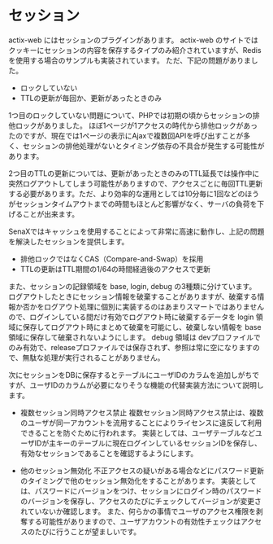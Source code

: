 # セッション

actix-web にはセッションのプラグインがあります。
actix-web のサイトではクッキーにセッションの内容を保存するタイプのみ紹介されていますが、Redisを使用する場合のサンプルも実装されています。
ただ、下記の問題がありました。

* ロックしていない
* TTLの更新が毎回か、更新があったときのみ

1つ目のロックしていない問題について、PHPでは初期の頃からセッションの排他ロックがありました。
ほぼ1ページが1アクセスの時代から排他ロックがあったのですが、現在では1ページの表示にAjaxで複数回APIを呼び出すことが多く、セッションの排他処理がないとタイミング依存の不具合が発生する可能性があります。

2つ目のTTLの更新については、更新があったときのみのTTL延長では操作中に突然ログアウトしてしまう可能性がありますので、アクセスごとに毎回TTL更新する必要があります。ただ、より効率的な運用としては10分毎に1回などのほうがセッションタイムアウトまでの時間もほとんど影響がなく、サーバの負荷を下げることが出来ます。

SenaXではキャッシュを使用することによって非常に高速に動作し、上記の問題を解決したセッションを提供します。

* 排他ロックではなくCAS（Compare-and-Swap）を採用
* TTLの更新はTTL期間の1/64の時間経過後のアクセスで更新

また、セッションの記録領域を base, login, debug の3種類に分けています。
ログアウトしたときにセッション情報を破棄することがありますが、破棄する情報か否かをログアウト処理に個別に実装するのはあまりスマートではありませんので、ログインしている間だけ有効でログアウト時に破棄するデータを login 領域に保存してログアウト時にまとめて破棄を可能にし、破棄しない情報を base 領域に保存して破棄されないようにします。
debug 領域は devプロファイルでのみ有効で、releaseプロファイルでは保存されず、参照は常に空になりますので、無駄な処理が実行されることがありません。

次にセッションをDBに保存するとテーブルにユーザIDのカラムを追加しがちですが、ユーザIDのカラムが必要になりそうな機能の代替実装方法について説明します。

* 複数セッション同時アクセス禁止
複数セッション同時アクセス禁止は、複数のユーザが同一アカウントを流用することによりライセンスに違反して利用できることを防ぐために行われます。
実装としては、ユーザテーブルなどユーザIDが主キーのテーブルに現在ログインしているセッションIDを保存し、有効なセッションであることを確認するようにします。

* 他のセッション無効化
不正アクセスの疑いがある場合などにパスワード更新のタイミングで他のセッション無効化をすることがあります。
実装としては、パスワードにバージョンをつけ、セッションにログイン時のパスワードのバージョンを保存し、アクセスのたびにチェックしてバージョンが変更されていないか確認します。
また、何らかの事情でユーザのアクセス権限を剥奪する可能性がありますので、ユーザアカウントの有効性チェックはアクセスのたびに行うことが望ましいです。
